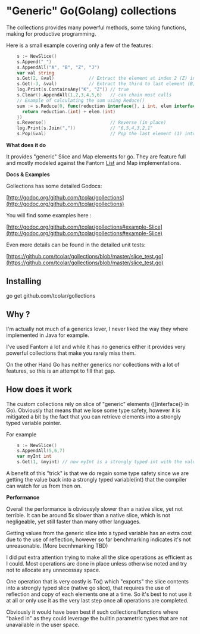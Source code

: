 "Generic" Go(Golang) collections
=================================

The collections provides many powerful methods, some taking functions, making for productive programming.

Here is a small example covering only a few of the features:

```go
    s := NewSlice()
    s.Append("_")
    s.AppendAll("A", "B", "Z", "J")
    var val string
    s.Get(2, &val)             // Extract the element at index 2 (Z) into val (string)
    s.Get(-3, &val)            // Extract the third to last element (B) into val
    log.Print(s.ContainsAny("K", "Z")) // true
    s.Clear().AppendAll(1,2,3,4,5,6)   // can chain most calls
    // Example of calculating the sum using Reduce()
    sum := s.Reduce(0, func(reduction interface{}, i int, elem interface{}) interface{} {
      return reduction.(int) + elem.(int)
    })
    s.Reverse()                        // Reverse (in place)
    log.Print(s.Join(","))             // "6,5,4,3,2,1"
    s.Pop(&val)                        // Pop the last element (1) into val
```

**What does it do**

It provides "generic" Slice and Map elements for go.
They are feature full and mostly modeled against the Fantom [List](http://fantom.org/doc/sys/List.html) and Map implementations.

**Docs & Examples**

Gollections has some detailed Godocs:

[http://godoc.org/github.com/tcolar/gollections](http://godoc.org/github.com/tcolar/gollections)

You will find some examples here :

[http://godoc.org/github.com/tcolar/gollections#example-Slice](http://godoc.org/github.com/tcolar/gollections#example-Slice)

Even more details can be found in the detailed unit tests:

[https://github.com/tcolar/gollections/blob/master/slice_test.go](https://github.com/tcolar/gollections/blob/master/slice_test.go)

Installing
----------
go get github.com/tcolar/gollections

Why ?
----
I'm actually not much of a generics lover, I never liked the way they where implemented in Java for example.

I've used Fantom a lot and while it has no generics either it provides very powerful collections that make you rarely miss them.

On the other Hand Go has neither generics nor collections with a lot of features, so this is an attempt to fill that gap.

How does it work
----------------

The custom collections rely on slice of "generic" elements ([]interface{} in Go).
Obviously that means that we lose some type safety, however it is mitigated a bit by
the fact that you can retrieve elements into a strongly typed variable pointer.

For example
```Go
    s := NewSlice()
    s.AppendAll(5,6,7)
    var myInt int
    s.Get(1, &myint) // now myInt is a strongly typed int with the value 6
```

A benefit of this "trick" is that we do regain some type safety since we are getting the
value back into a strongly typed variable(int) that the compiler can watch for us from then on.

**Performance**

Overall the performance is obviousyly slower than a native slice, yet not terrible.
It can be around 5x slower than a native slice, which is not negligeable, yet still faster than many other languages.

Getting values from the generic slice into a typed variable has an extra cost due to the use of reflection,
however so far benchmarking indicates it's not unreasonable. (More becnhmarking TBD)

I did put extra attention trying to make all the slice operations as efficient as I could.
Most operations are done in place unless otherwise noted and try not to allocate any unnecessay space.

One operation that is very costly is To() which "exports" the slice contents into a strongly typed slice
(native go slice), that requires the use of reflection and copy of each elements one at a time.
So it's best to not use it at all or only use it as the very last step once all operations are completed.

Obviously it would have been best if such collections/functions where "baked in" as they could leverage the builtin
parametric types that are not unavailable in the user space.





